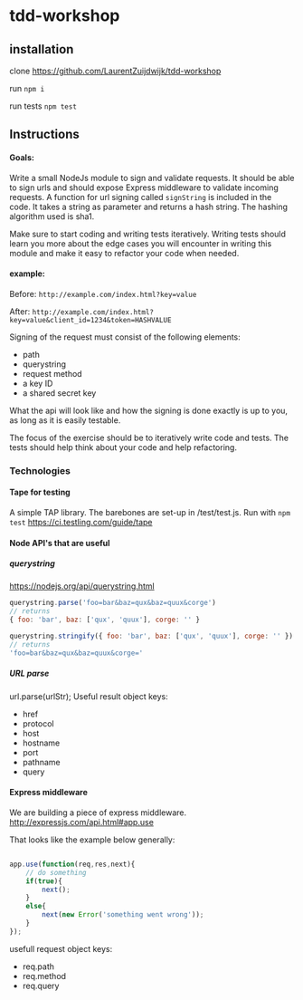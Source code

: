 # tdd-workshop

## installation

clone https://github.com/LaurentZuijdwijk/tdd-workshop

run ```npm i```

run tests ```npm test```

## Instructions

#### Goals:
Write a small NodeJs module to sign and validate requests. It should be able to sign urls and should expose Express middleware to validate incoming requests. A function for url signing called ```signString``` is included in the code. It takes a string as parameter and returns a hash string. The hashing algorithm used is sha1.

Make sure to start coding and writing tests iteratively. Writing tests should learn you more about the edge cases you will encounter in writing this module and make it easy to refactor your code when needed. 

#### example:

Before: ```http://example.com/index.html?key=value```

After: ```http://example.com/index.html?key=value&client_id=1234&token=HASHVALUE```

Signing of the request must consist of the following elements:

* path
* querystring
* request method
* a key ID
* a shared secret key 

What the api will look like and how the signing is done exactly is up to you, as long as it is easily testable.

The focus of the exercise should be to iteratively write code and tests. The tests should help think about your code and help refactoring. 

### Technologies

#### Tape for testing
A simple TAP library. The barebones are set-up in /test/test.js. Run with ```npm test```
https://ci.testling.com/guide/tape

#### Node API's that are useful 
##### querystring
https://nodejs.org/api/querystring.html
```javascript
querystring.parse('foo=bar&baz=qux&baz=quux&corge')
// returns
{ foo: 'bar', baz: ['qux', 'quux'], corge: '' }

querystring.stringify({ foo: 'bar', baz: ['qux', 'quux'], corge: '' })
// returns
'foo=bar&baz=qux&baz=quux&corge='
```

##### URL parse

url.parse(urlStr);
Useful result object keys:
* href
* protocol
* host
* hostname
* port
* pathname
* query

#### Express middleware
We are building a piece of express middleware.  
http://expressjs.com/api.html#app.use


That looks like the example below generally:

```javascript

app.use(function(req,res,next){
	// do something
	if(true){
		next();
	}
	else{
		next(new Error('something went wrong'));
	}
});

```

usefull request object keys:

* req.path
* req.method
* req.query








